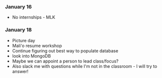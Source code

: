 ### January 16 ###
* No internships - MLK

### January 18 ### 
* Picture day
* Mali'o resume workshop
* Continue figuring out best way to populate database
 * look into MongoDB
* Maybe we can appoint a person to lead class/focus? 
* Also slack me with questions while I'm not in the classroom - I will try to answer!
